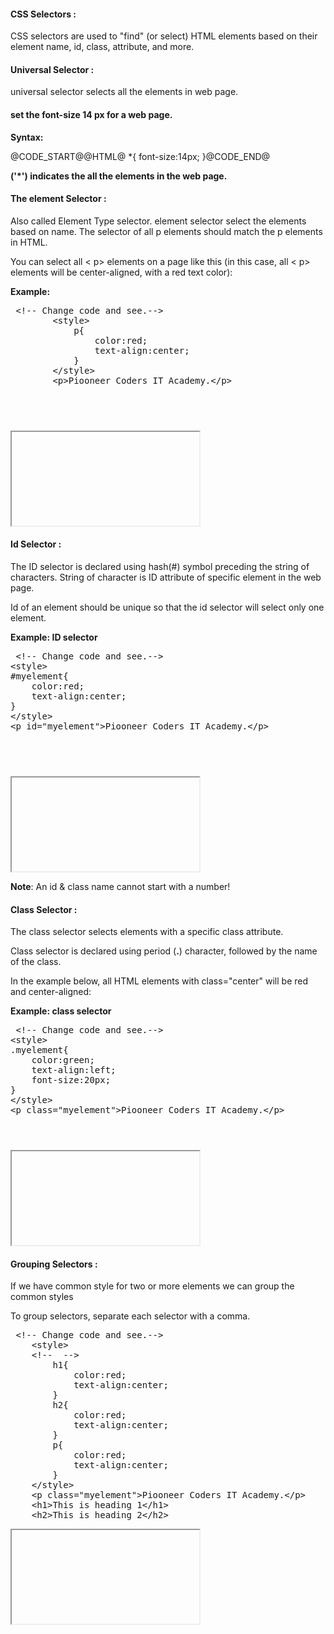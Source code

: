 <h4 >CSS Selectors :</h4>
	<p>CSS selectors are used to "find" (or select) HTML elements based on their element name, id, class, attribute, and more.</p>
	<h4>Universal Selector :</h4>
	<p>universal selector selects all the elements in web page.</p>
	<h4>set the font-size 14 px for a web page.</h4>
	<p><b>Syntax:</b></p>
		@CODE_START@@HTML@
			*{
				font-size:14px;
			}@CODE_END@	
		<p><strong> ('*') indicates the all the elements in the web page.</strong></p>
	<h4>The element Selector :</h4>
	<p> Also called Element Type selector. element selector select the elements based on name. The selector of all p elements should match the p elements in HTML.</p>
	<p>You can select all < p></span> elements on a page like this (in this case, all < p></span> elements will be center-aligned, with a red text color):</p>
<p><b>Example:</b></p>
<section>  
<div ui-ace ="{useWrapMode: 'true', showGutter : 'true', theme:'monokai', mode: 'html', previewId:'preview4',
	onLoad: htmlcssjsContentOnLoaded,
	rendererOptions: { fontSize: 16 },
	advanced: { highlightActiveLine: true}
}" style="min-height:200px;"><xmp> <!-- Change code and see.-->
		<style>
			p{
				color:red;
				text-align:center;
			}
		</style>
		<p>Piooneer Coders IT Academy.</p>
</xmp>
</div>
<div>
	<iframe id="preview4"></iframe>
</div>
</section>
<h4 >Id Selector :</h4>
	<p>The ID selector is declared using  	hash(#) symbol preceding the string of characters. String of character is ID attribute of specific element in the web page.</p>
	<p>Id of an element should be unique so that the id selector will select only one element.</p>
<p><b>Example: ID selector</b></p>
<section>  
<div ui-ace ="{useWrapMode: 'true', showGutter : 'true', theme:'monokai', mode: 'html', previewId:'preview3',
	onLoad: htmlcssjsContentOnLoaded,
	rendererOptions: { fontSize: 16 },
	advanced: { highlightActiveLine: true}
}" style="min-height:200px;"><xmp> <!-- Change code and see.-->
<style>
#myelement{
	color:red;
	text-align:center;
}
</style>
<p id="myelement">Piooneer Coders IT Academy.</p>
</xmp>
</div>
<div>
	<iframe id="preview3"></iframe>
</div>
</section>
<p><b>Note</b>: An id & class name cannot start with a number!</p>
<h4 >Class Selector :</h4>
	<p>The class selector selects elements with a specific class attribute.</p>
	<p>Class selector is declared using period (<b>.</b>) character, followed by the name of the class. </p>
	<p>In the example below, all HTML elements with class="center" will be red and center-aligned:</p>
	<p><b>Example: class selector</b></p>
	
<section>  
<div ui-ace ="{useWrapMode: 'true', showGutter : 'true', theme:'monokai', mode: 'html', previewId:'preview2',
	onLoad: htmlcssjsContentOnLoaded,
	rendererOptions: { fontSize: 16 },
	advanced: { highlightActiveLine: true}
}" style="min-height:200px;"><xmp> <!-- Change code and see.-->
<style>
.myelement{
	color:green;
	text-align:left;
	font-size:20px;
}
</style>
<p class="myelement">Piooneer Coders IT Academy.</p>
</xmp>
</div>
<div>
	<iframe id="preview2"></iframe>
</div>
</section>
<h4>Grouping Selectors :</h4>
	<p>If we have common style for two or more elements we can group the common styles</p>
	<p>To group selectors, separate each selector with a comma.</p>
<section>  
<div ui-ace ="{useWrapMode: 'true', showGutter : 'true', theme:'monokai', mode: 'html', previewId:'preview1',
	onLoad: htmlcssjsContentOnLoaded,
	rendererOptions: { fontSize: 16 },
	advanced: { highlightActiveLine: true}
}" style="min-height:300px;"><xmp> <!-- Change code and see.-->
	<style>
	<!--  -->
		h1{
			color:red;
			text-align:center;
		}
		h2{
			color:red;
			text-align:center;
		}
		p{
			color:red;
			text-align:center;
		}
	</style>
	<p class="myelement">Piooneer Coders IT Academy.</p>
	<h1>This is heading 1</h1>
	<h2>This is heading 2</h2>
</xmp>
</div>
<div>
	<iframe id="preview1"></iframe>
</div>
</section>
